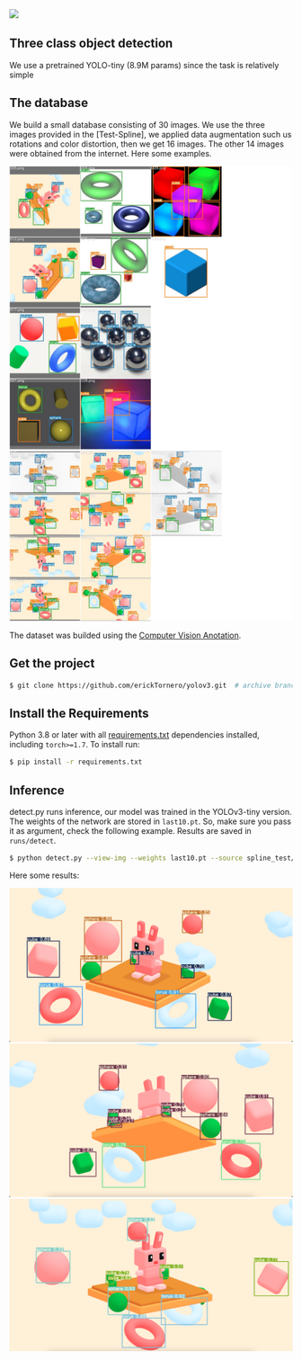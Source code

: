 <a href="https://apps.apple.com/app/id1452689527" target="_blank">
<img src="https://user-images.githubusercontent.com/26833433/99805965-8f2ca800-2b3d-11eb-8fad-13a96b222a23.jpg" width="1000"></a>
&nbsp

## Three class object detection
We use a pretrained YOLO-tiny (8.9M params) since the task is relatively simple

## The database
We build a small database consisting of 30 images. We use the three images provided in the [Test-Spline], we applied data augmentation such us rotations and color distortion, then we get 16 images. The other 14 images were obtained from the internet. Here some examples.

![alt text](readme-images/dataset1.jpg)
![alt text](readme-images/dataset2.jpg)

The dataset was builded using the [Computer Vision Anotation](https://github.com/openvinotoolkit/cvat).

## Get the project 
```bash
$ git clone https://github.com/erickTornero/yolov3.git  # archive branch
```

## Install the Requirements

Python 3.8 or later with all [requirements.txt](https://github.com/ultralytics/yolov3/blob/master/requirements.txt) dependencies installed, including `torch>=1.7`. To install run:
```bash
$ pip install -r requirements.txt
```

## Inference

detect.py runs inference, our model was trained in the YOLOv3-tiny version. The weights of the network are stored in `last10.pt`. So, make sure you pass it as argument, check the following example. Results are saved in `runs/detect`.

```bash
$ python detect.py --view-img --weights last10.pt --source spline_test/spline1.png
```
Here some results:

![alt text](readme-images/spline1_predicted.png)
![alt text](readme-images/spline2_predicted.png)
![alt text](readme-images/spline3_predicted.png)

